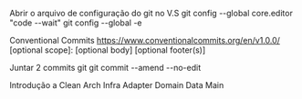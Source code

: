 Abrir o arquivo de configuração do git no V.S
  git config --global core.editor "code --wait"
  git config --global -e

Conventional Commits
  https://www.conventionalcommits.org/en/v1.0.0/
  <type>[optional scope]: <description>
  [optional body]
  [optional footer(s)]

Juntar 2 commits git
  git commit --amend --no-edit

Introdução a Clean Arch
  Infra
  Adapter
  Domain
  Data
  Main


